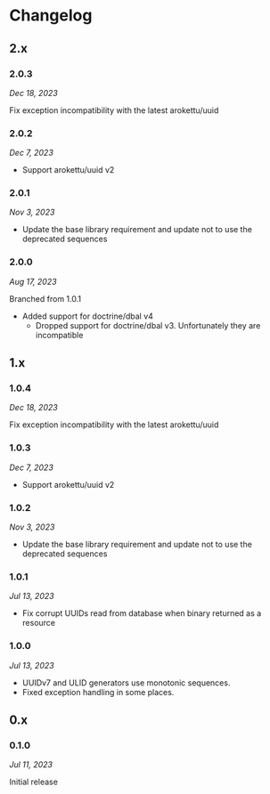# Changelog

## 2.x

### 2.0.3

*Dec 18, 2023*

Fix exception incompatibility with the latest arokettu/uuid

### 2.0.2

*Dec 7, 2023*

* Support arokettu/uuid v2

### 2.0.1

*Nov 3, 2023*

* Update the base library requirement and update not to use the deprecated sequences

### 2.0.0

*Aug 17, 2023*

Branched from 1.0.1

* Added support for doctrine/dbal v4
  * Dropped support for doctrine/dbal v3. Unfortunately they are incompatible

## 1.x

### 1.0.4

*Dec 18, 2023*

Fix exception incompatibility with the latest arokettu/uuid

### 1.0.3

*Dec 7, 2023*

* Support arokettu/uuid v2

### 1.0.2

*Nov 3, 2023*

* Update the base library requirement and update not to use the deprecated sequences

### 1.0.1

*Jul 13, 2023*

* Fix corrupt UUIDs read from database when binary returned as a resource

### 1.0.0

*Jul 13, 2023*

* UUIDv7 and ULID generators use monotonic sequences.
* Fixed exception handling in some places.

## 0.x

### 0.1.0

*Jul 11, 2023*

Initial release
